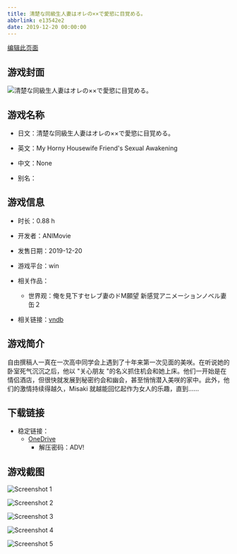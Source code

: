 ```yaml
---
title: 清楚な同級生人妻はオレの××で愛慾に目覚める。
abbrlink: e13542e2
date: 2019-12-20 00:00:00
---
```

[编辑此页面](https://github.com/ACG-3/ADV3-source/blob/main/source/_posts/games/%E6%B8%85%E6%A5%9A%E3%81%AA%E5%90%8C%E7%B4%9A%E7%94%9F%E4%BA%BA%E5%A6%BB%E3%81%AF%E3%82%AA%E3%83%AC%E3%81%AE%C3%97%C3%97%E3%81%A7%E6%84%9B%E6%85%BE%E3%81%AB%E7%9B%AE%E8%A6%9A%E3%82%81%E3%82%8B%E3%80%82.md)

## 游戏封面

![清楚な同級生人妻はオレの××で愛慾に目覚める。](https://pan.timero.xyz/onedrive/img_lib_001/%E6%B8%85%E6%A5%9A%E3%81%AA%E5%90%8C%E7%B4%9A%E7%94%9F%E4%BA%BA%E5%A6%BB%E3%81%AF%E3%82%AA%E3%83%AC%E3%81%AE%C3%97%C3%97%E3%81%A7%E6%84%9B%E6%85%BE%E3%81%AB%E7%9B%AE%E8%A6%9A%E3%82%81%E3%82%8B%E3%80%82_cover.avif)


## 游戏名称

- 日文：清楚な同級生人妻はオレの××で愛慾に目覚める。
- 英文：My Horny Housewife Friend's Sexual Awakening
- 中文：None

- 别名：


## 游戏信息

- 时长：0.88 h
- 开发者：ANIMovie
- 发售日期：2019-12-20
- 游戏平台：win
- 相关作品：
   - 世界观：俺を見下すセレブ妻のドM願望 新感覚アニメーションノベル妻缶２

- 相关链接：[vndb](https://vndb.org/v27792)


## 游戏简介

自由撰稿人一真在一次高中同学会上遇到了十年来第一次见面的美咲。在听说她的卧室死气沉沉之后，他以 "关心朋友 "的名义抓住机会和她上床。他们一开始是在情侣酒店，但很快就发展到秘密约会和幽会，甚至悄悄潜入美咲的家中。此外，他们的激情持续得越久，Misaki 就越能回忆起作为女人的乐趣，直到......




## 下载链接

- 稳定链接：
    - [OneDrive](https://pan.timero.xyz/onedrive/adv_lib_001/%E6%B8%85%E6%A5%9A%E3%81%AA%E5%90%8C%E7%B4%9A%E7%94%9F%E4%BA%BA%E5%A6%BB%E3%81%AF%E3%82%AA%E3%83%AC%E3%81%AE%C3%97%C3%97%E3%81%A7%E6%84%9B%E6%85%BE%E3%81%AB%E7%9B%AE%E8%A6%9A%E3%82%81%E3%82%8B%E3%80%82)
        - 解压密码：ADV!



## 游戏截图


![Screenshot 1](https://pan.timero.xyz/onedrive/img_lib_001/%E6%B8%85%E6%A5%9A%E3%81%AA%E5%90%8C%E7%B4%9A%E7%94%9F%E4%BA%BA%E5%A6%BB%E3%81%AF%E3%82%AA%E3%83%AC%E3%81%AE%C3%97%C3%97%E3%81%A7%E6%84%9B%E6%85%BE%E3%81%AB%E7%9B%AE%E8%A6%9A%E3%82%81%E3%82%8B%E3%80%82_Screenshot_1.avif)

![Screenshot 2](https://pan.timero.xyz/onedrive/img_lib_001/%E6%B8%85%E6%A5%9A%E3%81%AA%E5%90%8C%E7%B4%9A%E7%94%9F%E4%BA%BA%E5%A6%BB%E3%81%AF%E3%82%AA%E3%83%AC%E3%81%AE%C3%97%C3%97%E3%81%A7%E6%84%9B%E6%85%BE%E3%81%AB%E7%9B%AE%E8%A6%9A%E3%82%81%E3%82%8B%E3%80%82_Screenshot_2.avif)

![Screenshot 3](https://pan.timero.xyz/onedrive/img_lib_001/%E6%B8%85%E6%A5%9A%E3%81%AA%E5%90%8C%E7%B4%9A%E7%94%9F%E4%BA%BA%E5%A6%BB%E3%81%AF%E3%82%AA%E3%83%AC%E3%81%AE%C3%97%C3%97%E3%81%A7%E6%84%9B%E6%85%BE%E3%81%AB%E7%9B%AE%E8%A6%9A%E3%82%81%E3%82%8B%E3%80%82_Screenshot_3.avif)

![Screenshot 4](https://pan.timero.xyz/onedrive/img_lib_001/%E6%B8%85%E6%A5%9A%E3%81%AA%E5%90%8C%E7%B4%9A%E7%94%9F%E4%BA%BA%E5%A6%BB%E3%81%AF%E3%82%AA%E3%83%AC%E3%81%AE%C3%97%C3%97%E3%81%A7%E6%84%9B%E6%85%BE%E3%81%AB%E7%9B%AE%E8%A6%9A%E3%82%81%E3%82%8B%E3%80%82_Screenshot_4.avif)

![Screenshot 5](https://pan.timero.xyz/onedrive/img_lib_001/%E6%B8%85%E6%A5%9A%E3%81%AA%E5%90%8C%E7%B4%9A%E7%94%9F%E4%BA%BA%E5%A6%BB%E3%81%AF%E3%82%AA%E3%83%AC%E3%81%AE%C3%97%C3%97%E3%81%A7%E6%84%9B%E6%85%BE%E3%81%AB%E7%9B%AE%E8%A6%9A%E3%82%81%E3%82%8B%E3%80%82_Screenshot_5.avif)


